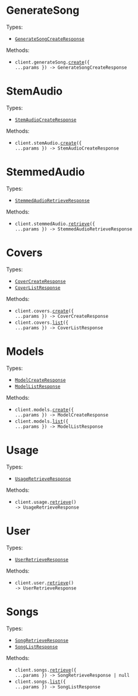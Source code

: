 # GenerateSong

Types:

- <code><a href="./src/resources/generate-song.ts">GenerateSongCreateResponse</a></code>

Methods:

- <code title="post /generate-song">client.generateSong.<a href="./src/resources/generate-song.ts">create</a>({ ...params }) -> GenerateSongCreateResponse</code>

# StemAudio

Types:

- <code><a href="./src/resources/stem-audio.ts">StemAudioCreateResponse</a></code>

Methods:

- <code title="post /stem-audio">client.stemAudio.<a href="./src/resources/stem-audio.ts">create</a>({ ...params }) -> StemAudioCreateResponse</code>

# StemmedAudio

Types:

- <code><a href="./src/resources/stemmed-audio.ts">StemmedAudioRetrieveResponse</a></code>

Methods:

- <code title="get /stemmed-audio">client.stemmedAudio.<a href="./src/resources/stemmed-audio.ts">retrieve</a>({ ...params }) -> StemmedAudioRetrieveResponse</code>

# Covers

Types:

- <code><a href="./src/resources/covers.ts">CoverCreateResponse</a></code>
- <code><a href="./src/resources/covers.ts">CoverListResponse</a></code>

Methods:

- <code title="post /covers/create">client.covers.<a href="./src/resources/covers.ts">create</a>({ ...params }) -> CoverCreateResponse</code>
- <code title="get /covers">client.covers.<a href="./src/resources/covers.ts">list</a>({ ...params }) -> CoverListResponse</code>

# Models

Types:

- <code><a href="./src/resources/models.ts">ModelCreateResponse</a></code>
- <code><a href="./src/resources/models.ts">ModelListResponse</a></code>

Methods:

- <code title="post /models/create">client.models.<a href="./src/resources/models.ts">create</a>({ ...params }) -> ModelCreateResponse</code>
- <code title="get /models">client.models.<a href="./src/resources/models.ts">list</a>({ ...params }) -> ModelListResponse</code>

# Usage

Types:

- <code><a href="./src/resources/usage.ts">UsageRetrieveResponse</a></code>

Methods:

- <code title="get /usage">client.usage.<a href="./src/resources/usage.ts">retrieve</a>() -> UsageRetrieveResponse</code>

# User

Types:

- <code><a href="./src/resources/user.ts">UserRetrieveResponse</a></code>

Methods:

- <code title="get /user">client.user.<a href="./src/resources/user.ts">retrieve</a>() -> UserRetrieveResponse</code>

# Songs

Types:

- <code><a href="./src/resources/songs.ts">SongRetrieveResponse</a></code>
- <code><a href="./src/resources/songs.ts">SongListResponse</a></code>

Methods:

- <code title="get /song">client.songs.<a href="./src/resources/songs.ts">retrieve</a>({ ...params }) -> SongRetrieveResponse | null</code>
- <code title="get /songs">client.songs.<a href="./src/resources/songs.ts">list</a>({ ...params }) -> SongListResponse</code>
